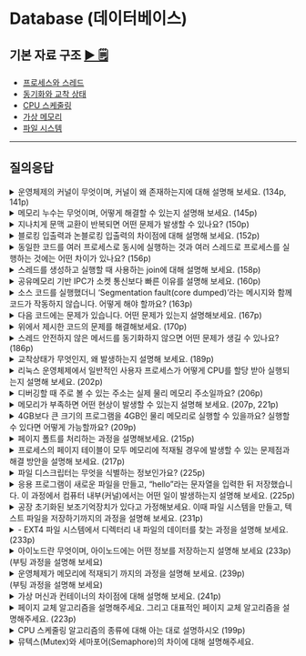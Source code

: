 # Database (데이터베이스)

## 기본 자료 구조 [▶︎ 🗒](basic.md)

- [프로세스와 스레드](./basic.md#프로세스와-스레드)
- [동기화와 교착 상태](./basic.md#동기화와-교착-상태)
- [CPU 스케줄링](./basic.md#CPU-스케줄링)
- [가상 메모리](./basic.md#가상-메모리)
- [파일 시스템](./basic.md#파일-시스템)

---

## 질의응답

<details>
<summary>운영체제의 커널이 무엇이며, 커널이 왜 존재하는지에 대해 설명해 보세요. (134p, 141p)</summary>
<p>
- 정답 : 커널은 운영체제의 핵심 부분으로, 컴퓨터 하드웨어와 응용 프로그램 간의 중재자 역할을 합니다. 커널은 프로세스와 스레드가 올바르게 실행되도록 돕고, 이들이 CPU, 메모리, 보조기억장치 등의 하드웨어를 공정하게 할당받아 실행되도록 합니다. 또 커널은 이중 모드를 운영해 사용자 응용 프로그램이 안전하고 효율적으로 시스템 자원을 사용할 수 있도록 합니다.

- 신우 : 메모리에서 운영체제가 상주해있는 부분을 커널이라고 하며, 사용자가 실행하는 응용 프로그램을 대신하여 컴퓨터의 자원 관리 및 할당, 프로세스 및 스레드를 관리하기 위해 존재합니다.
</p>
</details>

<details>
<summary>메모리 누수는 무엇이며, 어떻게 해결할 수 있는지 설명해 보세요. (145p)</summary>
<p>
- 정답 : 메모리 누수는 프로그램이 할당받은 메모리를 해제하지 않아 메모리가 지속적으로 점유되는 현상을 말합니다. 메모리 누수 문제를 해결하기 위해서는 메모리를 사용한 후 명시적으로 해제하거나 프로그래밍 언어의 가비지 컬렉션을 활용해 정리해야 합니다.

- 신우 : 프로그램이 필요하지 않은 메모리를 계속 점유하는 현상으로, 메모리의 힙 영역에서 메모리 공간을 반환하지 않을 경우 발생합니다. 이는 사용되지 않는 힙 메모리를 해제하는 가비지 컬렉션으로 정리할 수 있습니다.
</p>
</details>

<details>
<summary>지나치게 문맥 교환이 반복되면 어떤 문제가 발생할 수 있나요? (150p)</summary>
<p>
- 정답 : 빈번한 문맥 교환은 실제 작업보다 문맥 저장과 복구에 CPU 시간을 사용하게 되므로 효율성을 떨어뜨립니다. 또한 캐시 메모리의 데이터를 반복적으로 무효화하게 되므로 캐시미스율이 증가하고, 캐시 미스와 문맥 교환 오버헤드로 인한 전체 시스템의 처리 속도가 저하될 수 있습니다.

- 신우 : 지나치게 문맥 교환이 반복될 경우 캐시미스가 발생할 확률이 늘어나 비효율적이게 됩니다.
</p>
</details>

<details>
<summary>블로킹 입출력과 논블로킹 입출력의 차이점에 대해 설명해 보세요. (152p)</summary>
<p>
- 정답 : 블로킹 입출력과 논블로킹 입출력의 차이는 프로세스가 입출력 작업을 수행할 때 대기하는지 여부에 있습니다. 블로킹 입출력에서 프로세스가 입출력 작업을 시작하면 해당 작업이 완료될 때까지 대기하는 반면, 논블로킹 입출력에서는 프로세스가 입출력 작업을 시작한 후, 작업이 완료되기를 기다리지 않고 곧바로 다음 명령을 수행합니다.

- 신우 : 블로킹 입출력의 경우 시스템 콜이 발생하면 시스템 콜의 입출력 작업이 완료되기 전 까지 대기하게 되지만, 논 블로킹 입출력의 경우는 시스템 콜이 발생할 경우 해당 시스템 콜이 정상적으로 송신이 된 것을 확인한 직후 해당 입출력 작업의 실행 결과를 기다리지 않고 다음 명령을 수행합니다.
</p>
</details>

<details>
<summary>동일한 코드를 여러 프로세스로 동시에 실행하는 것과 여러 스레드로 프로세스를 실행하는 것에는 어떤 차이가 있나요? (156p) </summary>
<p>
- 정답 : 차이점은 자원 공유 여부에 있습니다. 동일한 코드를 여러 프로세스에서 동시에 실행하는 경우, 기본적으로 각 프로세스는 독립적으로 실행되며 메모리, 파일 등의 자원을 공유하지 않습니다. 반면, 여러 스레드로 프로세스를 실행하는 경우, 동일한 프로세스 내에서 실행되며 자원을 공유합니다. 따라서 스레드 간에는 통신과 협력이 쉽지만, 한 스레드의 문제가 전체 프로세스에 영향을 줄 수 있습니다. 반면, 프로세스는 스레드와 달리 서로 독립적이기 때문에 한 프로세스의 문제가 다른 프로세스에 미치는 영향이 적습니다.

- 신우 : 여러 프로세스를 동시에 실행하는 것은 멀티프로세스로, 서로의 자원을 공유하지 않는 방면, 여러 스레드로 프로세스를 실행하는 경우에는 서로 자원을 공유한다는 차이점이 있습니다.
</p>
</details>

<details>
<summary>스레드를 생성하고 실행할 때 사용하는 join에 대해 설명해 보세요. (158p)</summary>
<p>
- 정답 : join은 생성된 스레드의 실행이 완료될 때까지 기다리게 하는 메서드를 말합니다. 생성된 스레드의 실행이 종료되기도 전에 해당 스레드를 생성한 스레드가 종료되거나 다음 작업을 수행하는 것을 방지할 수 있습니다.

- 신우 : 스레드를 생성한 주체가, 생성/실행된 스레드가 종료될 때까지 대기해야 함을 의미합니다.
</p>
</details>

<details>
<summary>공유메모리 기반 IPC가 소켓 통신보다 빠른 이유를 설명해 보세요. (160p)</summary>
<p>
- 정답 : 공유 메모리는 동일한 메모리 공간에 직접 접근하여 데이터를 주고받고, 마치 자신의 메모리 공간을 읽고 쓰는 것처럼 IPC가 이루어지기 때문에 빠릅니다. 이에 반해 소켓 통신은 주고받는 데이터가 커널을 통하므로 추가적인 오버헤드가 발생할 수 있어, 공유 메모리 기반 IPC보다 다소 느릴 수 있습니다.

- 신우 : 공유 메모리 기반 IPC의 경우 프로세스들이 각자의 메모리 영역을 쓰고 읽는 것 뿐이기 때문에, 커널을 통해 데이터를 송수신하는 소켓 통신보다 빠릅니다.
</p>
</details>

<details>
<summary>소스 코드를 실행했더니 ‘Segmentation fault(core dumped)’라는 메시지와 함께 코드가 작동하지 않습니다. 어떻게 해야 할까요? (163p)</summary>
<p>
- 정답 : 생성된 코어 덤프 파일에 비정상 종료 당시의 메모리 상태나 비정상 종료 원인을 유추할 정보가 명시되어 있을 것입니다. 이 코어 덤프 파일을 분석하여 문제의 원인을 파악해야 합니다. 가령 코어 덤프 파일에 스택 트레이스가 포함되어 있을 경우, 문제가 발생한 순간 함수 호출 관계로 문제 발생 시점을 진단할 수 있습니다.

- 신우 : 코어 덤프는 프로그램이 비정상적으로 종료되는 경우 생성되는 파일입니다. 특정 시점에서 작업하던 메모리 상태가 기록되어 있으므로, 해당 파일을 가지고 디버깅을 하면 문제의 원인을 찾을 수 있습니다.
</p>
</details>


<details>
<summary>다음 코드에는 문제가 있습니다. 어떤 문제가 있는지 설명해보세요. (167p)</summary>

```C++
#include <stdio.h>
#include <pthread.h>

int shared_data = 0;	// 공유 데이터

void* increment(void* arg) {
	int i;
	for (i = 0; i < 100000; i++){
		shared_data++;	// 공유 데이터 증가
	}
	return NULL;
}

void* decrement(void* arg){
	int i;
	for (i = 0; i < 100000; i++){
		shared_data--;	// 공유 데이터 감소
	}
	return NULL;
}

int main(){
	pthread_t thread1, thread2;

	pthread_create(%thread1, NULL, increment, NULL);
	pthread_create(%thread2, NULL, decrement, NULL);

	pthread_join(thread1, NULL);
	pthread_join(thread2, NULL);

	printf("Final value of shared_data: %d\n", shared_data);

	return 0
}
```

<p>
- 정답 : 공유데이터인 'shared_data'가 두 스레드에서 동시에 수정되는 과정에서 발생할 수 있는 레이스 컨디션 문제가 있습니다. 'shared_data++'와 'shared_data--'라는 임계 구역에서의 연산이 하나씩만 수행되지 않기 때문에 데이터의 일관성이 보장되지 않을 수 있습니다.
</p>
</details>


<details>
<summary>위에서 제시한 코드의 문제를 해결해보세요. (170p)</summary>
<p>
- 정답 : 문제를 해결하려면 mutex 등을 활용해 공유 자원에 대한 접근을 동기화해야 합니다. 다음과 같은 코드를 추가하면 임계구역을 보호할 수 있습니다.</p>

```C++
#include <stdio.h>
#include <pthread.h>

int shared_data = 0;  // 공유 데이터
pthread_mutex_t mutex;  // 뮤텍스 변수 선언

void* increment(void* arg) {
    int i;
    for (i = 0; i < 100000; i++) {
        pthread_mutex_lock(&mutex);  // 뮤텍스 잠금
        shared_data++;  // 공유 데이터 증가
        pthread_mutex_unlock(&mutex);  // 뮤텍스 해제
    }
    return NULL;
}

void* decrement(void* arg) {
    int i;
    for (i = 0; i < 100000; i++) {
        pthread_mutex_lock(&mutex);  // 뮤텍스 잠금
        shared_data--;  // 공유 데이터 감소
        pthread_mutex_unlock(&mutex);  // 뮤텍스 해제
    }
    return NULL;
}

int main() {
    pthread_t thread1, thread2;

    pthread_mutex_init(&mutex, NULL);  // 뮤텍스 초기화

    pthread_create(&thread1, NULL, increment, NULL);
    pthread_create(&thread2, NULL, decrement, NULL);

    pthread_join(thread1, NULL);
    pthread_join(thread2, NULL);

    printf("Final value of shared_data: %d\n", shared_data);

    pthread_mutex_destroy(&mutex);  // 뮤텍스 제거
    return 0;
}
```

</details>

<details>
<summary>스레드 안전하지 않은 메서드를 동기화하지 않으면 어떤 문제가 생길 수 있나요? (186p)</summary>
<p>
- 정답 : 여러 스레드가 동시에 실행될 경우 레이스 컨디션이 발생하여 데이터의 일관성이 깨질 수 있습니다. 따라서, 추가적인 동기화 도구를 사용하거나, 스레드 안전한 메서드를 사용해야 합니다.
</p>
</details>

<details>
<summary>교착상태가 무엇인지, 왜 발생하는지 설명해 보세요. (189p)</summary>
<p>
- 정답 : 교착 상태는 2개 이상의 프로세스가 서로 상대방의 자원을 기다리며 무한정 대기하는 상황을 말합니다. 이는 네가지 조건이 충족될 때 발생할 수 있습니다. 첫째, 자원이 상호 배제되어 한번에 프로세스만 사용할 수 있는 경우, 둘째, 이미 자원을 점유한 프로세스가 다른 자원을 기다리는 경우, 셋째, 자원이 비선점되어 다른 프로세스가 강제로 자원을 빼앗지 못하는 경우, 넷째, 프록세스들이 원형으로 자원을 대기하는 경우입니다. 이러한 조건들이 동시에 충족될 때 교착상태가 발생할 수 있습니다.
</p>
</details>

<details>
<summary>리눅스 운영체제에서 일반적인 사용자 프로세스가 어떻게 CPU를 할당 받아 실행되는지 설명해 보세요. (202p)</summary>
<p>
- 정답 : 리눅스에서 일반적인 사용자 프로세스는 CFS 스케줄러에 의해 스케줄링 됩니다. CFS 스케줄러는 각 프로세스에 CPU의 시간을 공평하게 배분하는 것을 목표로 합니다. 기본적으로 각 프로세스의 가상실행시간인 vruntime을 유지하며, vruntime이 가장 작은 프로세스부터 스케줄링합니다. 프로세스의 vruntime은 실제 실행시간에 프로세스의 우선순위에 따른 가중치를 고려하여 계산되며, 우선순위가 높을 수록 vruntime의 증가가 느려지기 때문에 우선순위가 높은 프로세스는 더 자주 cpu를 할당받게 됩니다.
</p>
</details>

<details>
<summary>디버깅할 때 주로 볼 수 있는 주소는 실제 물리 메모리 주소일까요? (206p)</summary>
<p>
- 정답 : 디버깅할 떄 주로 볼 수 있는 주소는 실제 메모리의 물리 주소가 아니라 논리 주소(가상 메모리 주소)입니다. 프로세스를 실행하는 CPU나 메모리에 적재된 프로세스 입장에서 메모리 내에 물리 주소를 모두 알기는 어렵기 때문에 프로세스마다 부여되는 논리 주소(가상 주소)를 활용합니다. 따라서 디버깅할 때의 메모리 주소는 프로세스의 가상 주소 공간 내에서의 주소에 해당합니다. 이 가상 주소(논리 주소)는 CPU와 메모리 사이에 위치하는 MMU에 의해 물리 주소로 변환됩니다.
</p>
</details>

<details>
<summary>메모리가 부족하면 어떤 현상이 발생할 수 있는지 설명해 보세요. (207p, 221p)</summary>
<p>
- 정답 : 메모리가 부족하면 운영체제는 부족한 메모리를 보완하기 위해 디스크에 메모리 페이지를 저장하고, 필요할 때 다시 불러오는 과정인 스와핑을 사용하게 됩니다. 이 작업이 과도하게 이루어질 경우 스래싱이라는 현상을 초래하며, 시스템이 지속적으로 디스크 I/O에만 몰두하게 되어 실질적인 작업 처리가 거의 이루어지지 않게 됩니다.
</p>
</details>

<details>
<summary>4GB보다 큰 크기의 프로그램을 4GB인 물리 메모리로 실행할 수 있을까요? 실행할 수 있다면 어떻게 가능할까요? (209p)</summary>
<p>
- 정답 : 가상 메모리 기술을 통해 가능합니다. 운영체제는 프로세스가 필요한 메모리 공간을 가상 주소로 할당하고, 실제 물리 메모리에는 필요한 부분만 적재합니다. 필요하지 않은 부분은 디스크의 스왑 영역에 저장하고, 필요할 때 다시 물리 메모리에 적재할 수 있습니다. 이러한 기술을 가상 메모리 기술이라고 하며, 이를 통해 물리 메모리보다 큰 프로세스를 실행할 수 있습니다.
</p>
</details>

<details>
<summary>페이지 폴트를 처리하는 과정을 설명해보세요. (215p)</summary>
<p>
- 정답 : CPU의 페이지 폴트 처리과정은 1. CPU가 기존의 작업내역을 백업하고, 2. 페이지 폴트 처리 루틴을 실행합니다. 페이지 처리 루틴은 메모리로 원하는 페이지를 가져와 유효 비트를 1로 변경해주는 작업을 말합니다. 3. 이렇게 페이지 폴트를 처리하면 CPU가 해당 페이지에 접근할 수 있게 됩니다.
</p>
</details>

<details>
<summary>프로세스의 페이지 테이블이 모두 메모리에 적재될 경우에 발생할 수 있는 문제점과 해결 방안을 설명해 보세요. (217p)</summary>
<p>
- 정답 : 크게 두 가지 문제 상황이 발생할 수 있습니다. 먼저, 메모리 접근 횟수가 많아져 성능이 저하됩니다. 페이지 테이블 접근과 실제 데이터 접근으로 인해 메모리 접근이 두 배로 늘어나기 때문입니다. 
또, 페이지 테이블이 차지하는 메모리 용량이 커져 비효율적입니다. 이는 TLB를 사용해 페이지 테이블의 일부를 캐싱하거나, 계층적 페이징 기법을 사용해 페이지 테이블을 나누어 관리함으로써 메모리 접근 횟수와 메모리 사용량을 줄일 수 있습니다.
</p>
</details>

<details>
<summary>파일 디스크립터는 무엇을 식별하는 정보인가요? (225p)</summary>
<p>
- 정답 : 파일 디스크립터는 운영체제에서 파일을 식별하기 위한 저수준 정보입니다. 리눅스를 비롯한 여러 운영체제에서는 입출력장치, IPC(파이프,소켓) 등도 일종의 파일로 간주해 파일 디스크립터로 식별하고 다룰 수 있습니다. 또한 파일 디스크립터는 파일뿐만 아니라 표준 입력(0), 표준 출력(1), 표준 에러(2)와 같은 입출력 스트림도 식별할 수 있습니다.
</p>
</details>

<details>
<summary>응용 프로그램이 새로운 파일을 만들고, “hello”라는 문자열을 입력한 뒤 저장했습니다. 이 과정에서 컴퓨터 내부(커널)에서는 어떤 일이 발생하는지 설명해 보세요. (225p)</summary>
<p>
- 정답 : 먼저, 응용프로그램이 open() 시스템 콜을 통해 운영체제에 파일을 생성하도록 요청합니다. 이때 CPU가 사용자 모드에서 커널 모드로 전환되어 운영체제가 커널 공간에서 파일 생성코드를 실행하고, 파일 시스템에 접근해 새로운 파일을 생성합니다. 파일이 생성되면 응용 프로그램은 write() 시스템 콜을 사용하여 생성한 파일에 'hello' 문자열을 씁니다. 이 과정에서도 CPU는 커널 모드로 전환되어 실행됩니다. 문자열이 성공적으로 쓰이면 close() 시스템 콜을 호출하여 파일을 닫습니다. 작업이 완료되면 사용자 모드로 전환됩니다.
</p>
</details>

<details>
<summary>공장 초기화된 보조기억장치가 있다고 가정해보세요. 이때 파일 시스템을 만들고, 텍스트 파일을 저장하기까지의 과정을 설명해 보세요. (231p)</summary>
<p>
- 정답 : 파티션을 생성하고 포매팅하여 파일 시스템을 만듭니다. 파일 시스템을 마운트 한 뒤, 파일 탐색기나 터미널을 통해 텍스트 파일을 생성하고 저장하면 됩니다.
</p>
</details>

<details>
<summary>- EXT4 파일 시스템에서 디렉터리 내 파일의 데이터를 찾는 과정을 설명해 보세요. (233p)</summary>
<p>
- 정답 : 파일이 속한 디렉터리에서 파일 이름에 해당하는 디렉터리 엔트리를 찾고, 해당 파일의 아이노드 번호를 얻습니다. 이렇게 얻은 아이노드 번호를 이용하여 아이노드 테이블에서 해당 아이노드를 찾습니다. 아이노드는 파일의 속성과 데이터가 저장된 위치를 포함하고 있으므로 아이노드를 통해 실제 파일 데이터가 저장된 위치에 접근할 수 있습니다.
</p>
</details>

<details>
<summary>아이노드란 무엇이며, 아이노드에는 어떤 정보를 저장하는지 설명해 보세요 (233p)<br>
(부팅 과정을 설명해 보세요)</summary>
<p>
- 정답 : 아이노드는 파일이 저장된 위치와 속성을 비롯해, 사실상(파일의 이름을 제외한) 파일의 모든 것이 담겨있는 색인 블록입니다.
</p>
</details>

<details>
<summary>운영체제가  메모리에 적재되기 까지의 과정을 설명해 보세요. (239p)<br>
(부팅 과정을 설명해 보세요)</summary>
<p>
- 정답 : 컴퓨터 전원이 켜지면 CPU는 ROM에 저장된 BIOS를 실행합니다. BIOS는 하드웨어를 검사하는 POST 수행 후, 하드디스크의 MBR을 읽어 부트 로더를 로드합니다. 부트 로더가 커널의 위치를 찾아 RAM에 적재함으로써 커널이 메모리에 로드됩니다.
</p>
</details>

<details>
<summary>가상 머신과 컨테이너의 차이점에 대해 설명해 보세요. (241p)</summary>
<p>
- 정답 : 가상머신은 하이퍼바이저를 통해 물리 하드웨어 위에서 여러 운영체제를 독립저긍로 실행합니다. 각 가상 머신은 전체 운영체제와 가상 하드웨어를 포함하기 때문에 상대적으로 무겁습니다. 반면 컨테이너는 기본적으로 커널을 공유하고 실행하고자 하는 특정 애플리케이션만을 위한 격리성을 제공하기 때문에 상대적으로 가볍고 빠릅니다.
</p>
</details>

<details>
<summary>페이지 교체 알고리즘을 설명해주세요. 그리고 대표적인 페이지 교체 알고리즘을 설명해주세요. (223p)</summary>
<p>
- 정답 : 페이지 교체 알고리즘은 메모리에 적재된 페이지 일부를 스왑 아웃 할 때 보조기억장치로 내보낼 페이지를 선택하는 방법입니다. 페이지 교체 알고리즘의 목적은 페이지폴트 발생 빈도를 줄이는 것입니다.
- 대표적인 페이지 교체 알고리즘은 FIFO 페이지 교체 알고리즘, 최적 페이지 교체 알고리즘, LRU페이지 교체 알고리즘이 있습니다.
FIFO 교체 알고리즘은 메모리에 가장 먼저 적재된 페이지부터 스왑 아웃 하는 페이지 교체 알고리즘입니다. 구현은 간단하지만 초기부터 사용하던 페이지를 스왑 아웃 할 우려가 있습니다.
최적 페이지 알고리즘은 앞으로 사용 빈도가 가장 낮은 페이지를 교체하는 알고리즘입니다. 앞으로 가장 적게 사용할 페이지를 스왑 아웃 하여 가장 낮은 페이지 폴트율을 보장하는 알고리즘이지만, 앞으로 가장 적게 사용할 페이지를 미리 예측하기 어렵기 때문에 실제 구현이 어려운 알고리즘입니다.
LRU 페이지 교체 알고리즘은 가장 적게 사용한 페이지를 교체하는 페이지 알고리즘입니다. 보편적으로 사용되는 페이지 교체 알고리즘의 원형이며 이를 기반으로 만들어진 다양한 파생 알고리즘이 있습니다.
</p>
</details>

<details>
<summary>CPU 스케줄링 알고리즘의 종류에 대해 아는 대로 설명하시오 (199p)</summary>

- 정답 : 전통적인 CPU 스케줄링 알고리즘의 종류로는 총 7가지가 있습니다.   
1. 선입 선처리 스케줄링 : 단순히 준비 큐에 삽임된 순서대로 먼저 CPU를 요청한 프로세스부터 CPU를 할당하는 스케줄링 방식으로 먼저 삽입된 프로세스의 오랜 실행 시간으로 나중에 삽입된 프로세스의 실행이 지연되는 "호위 효과" 문제가 발생할 수 있습니다.   
2. 최단 작업 우선 스케줄링(SJF) : cpu를 이용하는 길이가 가장 짧은 프로세스부터 실행하는 스케줄링 방식, 기본적으로 비선점형으로 분류되나, 선점형으로 구현될 수도 있다.
3. 라운드 로빈 스케줄링(RR) : 선입 선처리 스케줄링에 타임 슬라이스라는 개념이 더해진 스케줄링 방식, 프로세스가 지정된 타임 슬라이스만큼 실행되면 완료되지 않았더라도 중도에 큐 맨 뒤로 삽입됨.
4. 최소 잔여 시간 스케줄링(SRT) : 프로세스가 정해진 타임 슬라이스만큼 CPU를 이용하되, 남아 있는 작업시간이 가장 적은 프로세스를 다음으로 CPU를 이용할 프로세스로 선택.
5. 우선순위 스케줄링 : 프로세스에 우선순위를 부여해 가장 높은 우선순위를 가진 프로세스부터 실행하는 스케줄링 방식, 우선순위가 낮은 프로세스가 계속해서 실행이 연기되는 "아사"현상이 발생할 수 있으며 이를 방지하기 위한 기법으로는 오래 대기한 프로세스의 우선순위를 높이는 "에이징"이 있다.
6. 다단계 큐 스케줄링 : 우선순위 스케줄링의 발전된 형태로 우선순위별로 여러 개의 준비 큐를 사용하는 방식, 프로세스들이 큐 사이를 이동할 수 없기 때문에 이 방식 또한 "아사" 현상이 발생할 수 있다.
7. 다단계 피드백 큐 스케줄링 : 다단계 큐 스케줄링과 유사하지만 프로세스들이 큐 사이를 이동할 수 있다는 차이점이 있다, 다단계 피드백 큐 스케줄링에 새롭게 진입하는 프로세스는 먼저 가장 높은 우선순위 큐에 삽입되고 타임 슬라이스	동안 실행된다. 해당 큐에서 실행이 완료되지 않은 프로세스는 다음 우선순위 큐에 삽입된다, 결국 오래 CPU를 사용해야 하는 프로세스의 우선순위가 점차 낮아지게 되는 방식이다.

</details>

<details>
<summary>뮤텍스(Mutex)와 세마포어(Semaphore)의 차이에 대해 설명해주세요.</summary>

- 정답 : 
공유된 자원에 여러개의 프로세스가 동시에 접근하게 되면 임계 영역(Critical Section) 문제가 발생할 수 있고, 이를 해결 하기 위해 데이터를 한번에 하나의 프로세스만 접근할 수 있도록 제한을 두는 동기화 방식을 취해야합니다.

동기화 도구에는 대표적으로 뮤텍스와 세마포어가 있습니다. 가장 큰 차이점은 동기화 대상의 개수입니다.

Mutex는 동기화 대상이 오직 1개 일 때 사용하고, Semaphore는 동기화 대상이 1개 이상일 때 사용합니다.

세마포어는 뮤텍스가 될수 있지만, 뮤텍스는 세마포어가 될 수 없습니다. 뮤텍스는 0과 1로 이루어진 이진상태를 가지므로 Binary Semaphore라고도 합니다.

뮤텍스는 자원 소유 가능 + 책임을 가지는 반면, 세마포어는 자원 소유가 불가합니다. 뮤텍스는 상태가 0, 1 뿐이므로 Lock을 가질 수 있습니다.

현재 수행중인 프로세스가 아닌 다른 프로세스가 세마포어를 해제할 수 있지만, 뮤텍스는 lock을 획득한 프로세스가 반드시 그 락을 해제해야 합니다.

</details>


